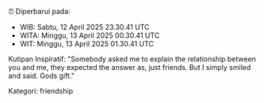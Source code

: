 ⏰ Diperbarui pada:
- WIB: Sabtu, 12 April 2025 23.30.41 UTC
- WITA: Minggu, 13 April 2025 00.30.41 UTC
- WIT: Minggu, 13 April 2025 01.30.41 UTC

Kutipan Inspiratif:
"Somebody asked me to explain the relationship between you and me, they expected the answer as, just friends. But I simply smiled and said. Gods gift."


Kategori: friendship

